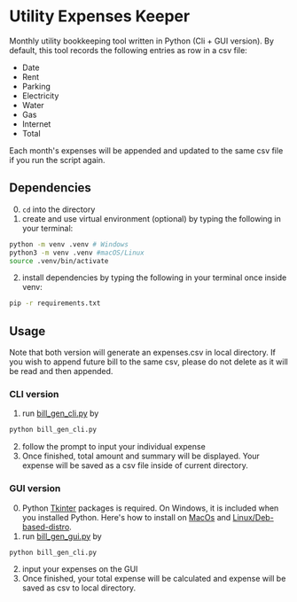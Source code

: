 # Utility Expenses Keeper
Monthly utility bookkeeping tool written in Python (Cli + GUI version). 
By default, this tool records the following entries as row in a csv file:
* Date
* Rent
* Parking
* Electricity
* Water
* Gas
* Internet
* Total

Each month's expenses will be appended and updated to the same csv file if you run the script again.

## Dependencies
0. `cd` into the directory
1. create and use virtual environment (optional) by typing the following in your terminal:
```bash
python -m venv .venv # Windows
python3 -m venv .venv #macOS/Linux
source .venv/bin/activate
```
2. install dependencies by typing the following in your terminal once inside venv:
```bash
pip -r requirements.txt
```

## Usage
Note that both version will generate an expenses.csv in local directory. If you wish to append future bill to the same csv, please do not delete as it will be read and then appended. 

### CLI version
1. run [bill_gen_cli.py](bill_gen_cli.py) by
```bash
python bill_gen_cli.py
```
2. follow the prompt to input your individual expense
3. Once finished, total amount and summary will be displayed. Your expense will be saved as a csv file inside of current directory.

### GUI version
0. Python [Tkinter](https://docs.python.org/3/library/tkinter.html) packages is required. On Windows, it is included when you installed Python. Here's how to install on [MacOs](https://www.geeksforgeeks.org/how-to-install-tkinter-on-macos/) and [Linux/Deb-based-distro](https://www.pythonguis.com/installation/install-tkinter-linux/).
1. run [bill_gen_gui.py](bill_gen_gui.py) by
```bash
python bill_gen_cli.py
```
2. input your expenses on the GUI
3. Once finished, your total expense will be calculated and expense will be saved as csv to local directory.